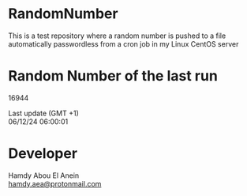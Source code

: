 # RandomNumber    
This is a test repository where a random number is pushed to a file automatically passwordless from a cron job in my Linux CentOS server    
# Random Number of the last run   
16944
      
Last update (GMT +1)    
06/12/24 06:00:01
# Developer    
Hamdy Abou El Anein   
hamdy.aea@protonmail.com
